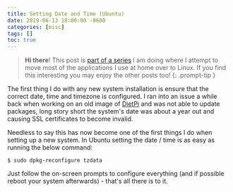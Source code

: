 ```yaml
---
title: Setting Date and Time (Ubuntu)
date: 2019-06-13 18:00:00 -0600
categories: [misc]
tags: []
toc: true
---
```


> **Hi there**! This post is [part of a series](https://www.richardn.ca/series/#home-server-revamp-2019) I am doing where I attempt to move most of the applications I use at home over to Linux. If you find this interesting you may enjoy the other posts too!
{: .prompt-tip }

The first thing I do with any new system installation is ensure that the correct date, time and timezone is configured. I ran into an issue a while back when working on an old image of [DietPi](https://dietpi.com/) and was not able to update packages, long story short the system's date was about a year out and causing SSL certificates to become invalid.

Needless to say this has now become one of the first things I do when setting up a new system. In Ubuntu setting the date / time is as easy as running the below command:

```shell
$ sudo dpkg-reconfigure tzdata
```

Just follow the on-screen prompts to configure everything (and if possible reboot your system afterwards) - that's all there is to it.
